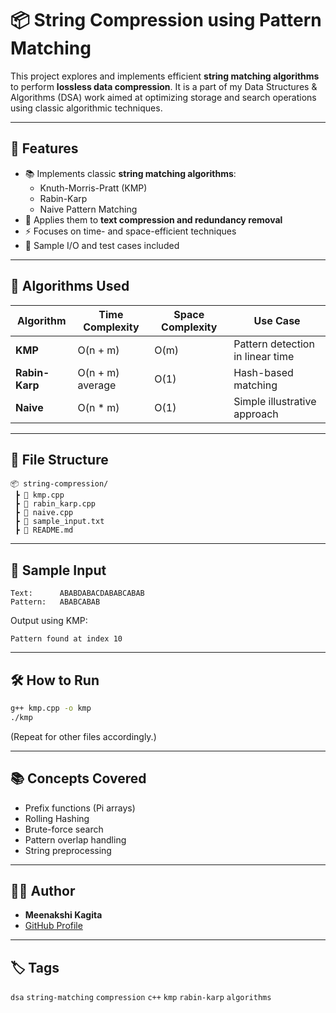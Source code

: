 # 📦 String Compression using Pattern Matching

This project explores and implements efficient **string matching algorithms** to perform **lossless data compression**. It is a part of my Data Structures & Algorithms (DSA) work aimed at optimizing storage and search operations using classic algorithmic techniques.

---

## 🚀 Features

- 📚 Implements classic **string matching algorithms**:
  - Knuth-Morris-Pratt (KMP)
  - Rabin-Karp
  - Naive Pattern Matching
- 🧠 Applies them to **text compression and redundancy removal**
- ⚡ Focuses on time- and space-efficient techniques
- 🧪 Sample I/O and test cases included

---

## 🔧 Algorithms Used

| Algorithm     | Time Complexity | Space Complexity | Use Case                     |
|---------------|-----------------|------------------|------------------------------|
| **KMP**       | O(n + m)        | O(m)              | Pattern detection in linear time |
| **Rabin-Karp**| O(n + m) average| O(1)              | Hash-based matching          |
| **Naive**     | O(n * m)        | O(1)              | Simple illustrative approach |

---

## 📁 File Structure

```
📦 string-compression/
 ┣ 📜 kmp.cpp
 ┣ 📜 rabin_karp.cpp
 ┣ 📜 naive.cpp
 ┣ 📜 sample_input.txt
 ┣ 📜 README.md
```

---

## 🧪 Sample Input

```
Text:      ABABDABACDABABCABAB
Pattern:   ABABCABAB
```

Output using KMP:
```
Pattern found at index 10
```

---

## 🛠️ How to Run

```bash
g++ kmp.cpp -o kmp
./kmp
```

(Repeat for other files accordingly.)

---

## 📚 Concepts Covered

- Prefix functions (Pi arrays)
- Rolling Hashing
- Brute-force search
- Pattern overlap handling
- String preprocessing

---

## 🧑‍💻 Author

- **Meenakshi Kagita**
- [GitHub Profile](https://github.com/KagitaMeenakshi)

---

## 🏷️ Tags

`dsa` `string-matching` `compression` `c++` `kmp` `rabin-karp` `algorithms`
